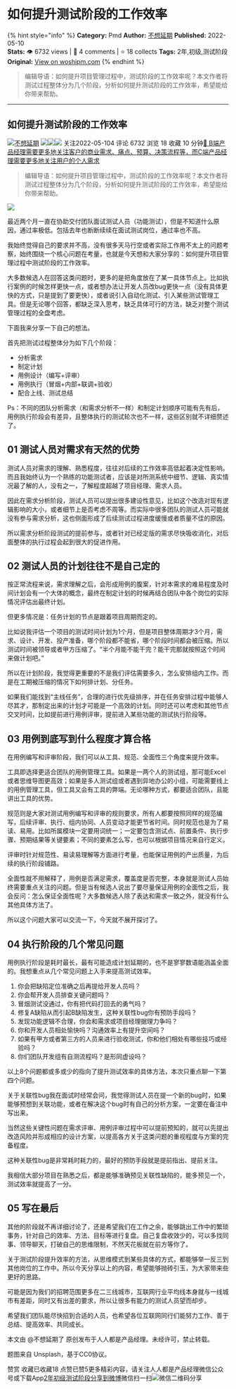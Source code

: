 # 如何提升测试阶段的工作效率
{% hint style="info" %}
**Category:** Pmd
**Author:** [不想延期](https://www.woshipm.com/u/1426486)
**Published:** 2022-05-10  
**Stats:** 👁️ 6732 views | 💬 4 comments | ⭐ 18 collects
**Tags:** 2年,初级,测试阶段
**Original:** [View on woshipm.com](https://www.woshipm.com/pmd/5432223.html)
{% endhint %}
> 编辑导语：如何提升项目管理过程中，测试阶段的工作效率呢？本文作者将测试过程整体分为几个阶段，分析如何提升测试阶段的工作效率，希望能给你带来帮助。

---

## 如何提升测试阶段的工作效率

[![](https://static.woshipm.com/view/2022111815393217646.jpeg?imageView2/1/w/72/h/72/q/100)](https://www.woshipm.com/u/1426486)[不想延期](https://www.woshipm.com/u/1426486) ![](https://static.woshipm.com/tag/1121_1@2x.png)![](https://static.woshipm.com/tag/2105_1@2x.png)![](https://static.woshipm.com/tag/2204_1@2x.png) 关注2022-05-104 评论 6732 浏览 18 收藏 10 分钟[🔗 B端产品经理需要更多地关注客户的商业需求、痛点、预算、决策流程等，而C端产品经理需要更多地关注用户的个人需求](https://ke.qidianla.com/courses/bcpm)

> 编辑导语：如何提升项目管理过程中，测试阶段的工作效率呢？本文作者将测试过程整体分为几个阶段，分析如何提升测试阶段的工作效率，希望能给你带来帮助。

![](https://image.woshipm.com/wp-files/2022/05/2mYVKSuHeOtOshClShum.jpg)

最近两个月一直在协助交付团队面试测试人员（功能测试），但是不知道什么原因，通过率极低。包括去年也断断续续在面试测试岗位，通过率也不高。

我始终觉得自己的要求并不高，没有很多天马行空或者实际工作用不太上的问题考察，始终围绕一个核心问题在考量，也就是今天想和大家分享的：如何提升项目管理过程中测试阶段的工作效率。

大多数候选人在回答这类问题时，更多的是把角度放在了某一具体节点上。比如执行案例的时候怎样更快一点，或者想办法让开发人员改bug更快一点（没有具体更快的方式，只是提到了要更快），或者说引入自动化测试、引入某些测试管理工具。但是无论哪个回答，都缺乏深入思考，缺乏具体可行的方法，缺乏对整个测试管理过程的全盘考虑。

下面我来分享一下自己的想法。

首先把测试过程整体分为如下几个阶段：

*   分析需求
*   制定计划
*   用例设计（编写+评审）
*   用例执行（冒烟+内部+联调+验收）
*   配合上线、测试总结

Ps：不同的团队分析需求（和需求分析不一样）和制定计划顺序可能有先有后，用例执行阶段会有差异，且整体执行的测试轮次也不一样，这些区别就不详细赘述了。

## **01 测试人员对需求有天然的优势**

测试人员对需求的理解、熟悉程度，往往对后续的工作效率高低起着决定性影响。而且我始终认为一个熟练的功能测试者，应该是对所测系统中细节、逻辑、真实情况最了解的人，没有之一，了解程度超越了项目经理、需求人员。

因此在需求分析阶段，测试人员可以提出很多建设性意见，比如这个改造对现有逻辑影响的大小，或者细节上是否考虑不周等。而实际中很多团队的测试人员可能就没有参与需求分析，这也侧面形成了后续测试过程进度缓慢或者质量不佳的原因。

所以需求分析阶段测试的提前参与，或者针对已经定版的需求尽快吸收消化，对后面整体的执行过程会起到很大的促进作用。

## **02 测试人员的计划往往不是自己定的**

按正常流程来说，需求理解之后，会形成用例的腹案，针对本需求的难易程度及时间计划会有一个大体的概念，最终在制定计划的时候再结合团队中各个岗位的实际情况评估出最终计划。

但更多情况是：任务计划的节点是跟着项目周期而定的。

比如说我评估一个项目的测试时间计划为1个月，但是项目整体周期才3个月，需求、设计、开发、投产准备，哪个阶段都不能省，哪个阶段时间都会被压缩。所以测试时间被领导或者甲方压缩了。“半个月能不能干完？能干完那就按照这个时间来做计划吧。”

所以在计划阶段，我觉得更重要的不是我们评估需要多久，怎么安排组内工作。而是在工期被压缩的情况下如何排计划、分任务。

如果我们能找到“主线任务”，合理的进行优先级排序，并在任务安排过程中能够人尽其才，那制定出来的计划才可能是一个高效的计划。同时还可以考虑和其他节点交叉时间，比如提前进行用例评审，提前进入某些功能的测试执行阶段等。

## **03 用例到底写到什么程度才算合格**

在用例编写和评审阶段，我们可以从工具、规范、全面性三个角度来提升效率。

工具即选择更适合团队的用例管理工具。如果是一两个人的测试组，那可能Excel或者思维导图更高效；如果是多人测试组或者遇到异地办公的小组，可能需要线上的用例管理工具，但工具又会有工具的弊端。无论哪种方式，都要适合团队，且能讲出工具的优势。

规范则是大家对测试用例编写和评审的规则要求，所有人都要按照同样的规范编写，后续评审、执行、组内协同、人员变动才能更节省时间。同时规范也是为了易读、易用。比如所属模块一定要用词统一；一定要包含测试点、前置条件、执行步骤、预期结果等关键要素；不同的要素怎么写，也可以根据项目情况来自行定义。

评审时针对规范性、易读易理解等方面进行考量，也能保证用例的产出质量，为后续的执行阶段铺路。

全面性就不用解释了，用例是否满足需求，覆盖度是否完整，本身就是测试人员始终需要重点关注的问题。但是当有候选人说出了要尽量保证用例的全面性之后，我会反问：怎么保证全面性呢？大多数候选人除了表达和需求一致之外，就没有什么其他具体方法了。

所以这个问题大家可以交流一下，今天就不展开探讨了。

## **04 执行阶段的几个常见问题**

用例执行阶段是耗时最长，最有可能造成计划延期的，也不是寥寥数语能涵盖全面的。我想重点从几个常见问题上入手来提高测试效率。

1.  你会把缺陷定位准确之后再提给开发人员吗？
2.  你会帮开发人员排查关键问题吗？
3.  冒烟测试没通过，你有把代码打回去的勇气吗？
4.  修复A缺陷从而引起B缺陷发生，这种关联性bug你有预防手段吗？
5.  发现功能逻辑不合理，你会和需求或项目经理据理力争吗？
6.  你和开发人员相处愉快吗？沟通效率上有提升空间吗？
7.  如果有甲方或者第三方的人员来进行验收测试，你和他们相处有哪些技巧或经验吗？
8.  你们团队开发组有自测流程吗？是形同虚设吗？

以上8个问题都或多或少的指向了提升测试效率的具体方法，本次只重点聊一下第四个问题。

关于关联性bug我在面试时经常会问，我觉得测试人员在提一个新的bug时，如果能够预想到关联功能，或者在解决这个bug时有自己的分析方案，一定要在备注中写出来。

当然这些关键性问题在需求评审、用例评审过程中可以提前预知的，就可以先提出改造风险并形成相应的设计方案，以提高各方关于这类问题的重视程度与方案的完备程度。

这种关联性bug是非常耗时耗力的，最好的预防手段就是提前指出、提前关注。

我相信大部分项目在熟悉之后，都是能够准确预见关联性缺陷的，能多预见一个，测试效率就提高了一分。

## **05 写在最后**

其他的阶段就不再详细讨论了，还是希望我们在工作之余，能够跳出工作中的繁琐事务，针对自己的效率、方法、目标等进行复盘。自己复盘收效少的，可以多找同事、领导聊天，打破自己的思维限制，不然天花板就在前方等你了。

关于测试阶段提升效率的方法，从思维模式到某些具体的方式，都能够举一反三到其他岗位的工作中。所以今天分享以上的内容，希望能够抛砖引玉，为大家带来些更好的思路。

可能是因为我们的招聘范围更多在二三线城市，互联网行业平均线本身就与一线城市有差距，同时又有出差的要求，所以让很多有能力的测试人员望而却步。

希望我们团队能尽快招到合适的人员，也希望各位互联网同行们能努力工作、善于总结、提高效率、共同成长。

本文由 @不想延期了 原创发布于人人都是产品经理。未经许可，禁止转载。

题图来自 Unsplash，基于CC0协议。

赞赏 收藏已收藏18 点赞已赞5更多精彩内容，请关注人人都是产品经理微信公众号或下载App[2年](https://www.woshipm.com/tag/2%e5%b9%b4)[初级](https://www.woshipm.com/tag/%e5%88%9d%e7%ba%a7)[测试阶段](https://www.woshipm.com/tag/%e6%b5%8b%e8%af%95%e9%98%b6%e6%ae%b5)[分享到微博](https://service.weibo.com/share/share.php?appkey=2775287854&title=如何提升测试阶段的工作效率&url=https://www.woshipm.com/pmd/5432223.html&pic=https://image.woshipm.com/wp-files/2022/05/2mYVKSuHeOtOshClShum.jpg)微信扫一扫![微信二维码](https://api.pwmqr.com/qrcode/create/?url=https://www.woshipm.com/pmd/5432223.html)分享